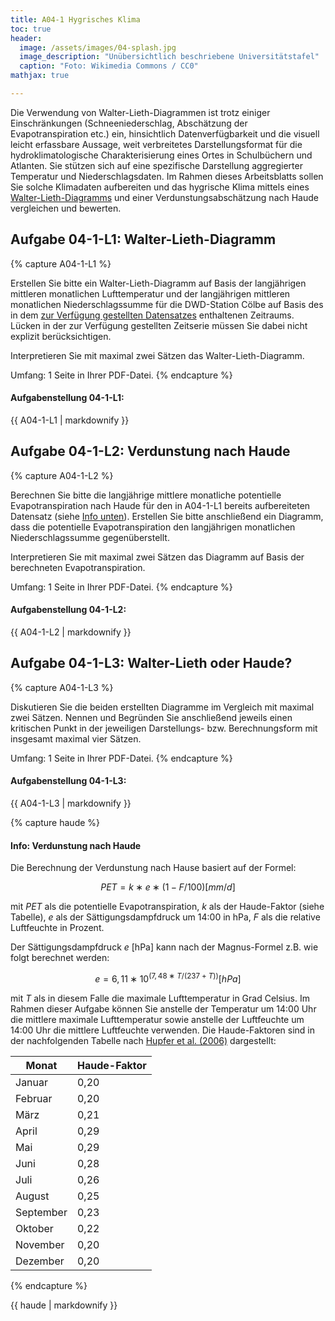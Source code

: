 ```yaml
---
title: A04-1 Hygrisches Klima
toc: true
header:
  image: /assets/images/04-splash.jpg
  image_description: "Unübersichtlich beschriebene Universitätstafel"
  caption: "Foto: Wikimedia Commons / CC0"
mathjax: true

---
```

<script type="text/javascript" async
	src="https://cdnjs.cloudflare.com/ajax/libs/mathjax/2.7.5/latest.js?config=TeX-MML-AM_CHTML">
</script>

<script type="text/x-mathjax-config">
   MathJax.Hub.Config({
     extensions: ["tex2jax.js"],
     jax: ["input/TeX", "output/HTML-CSS"],
     tex2jax: {
       inlineMath: [ ['$','$'], ["\\(","\\)"] ],
       displayMath: [ ['$$','$$'], ["\\[","\\]"] ],
       processEscapes: true
     },
     "HTML-CSS": { availableFonts: ["TeX"] }
   });
</script>

Die Verwendung von Walter-Lieth-Diagrammen ist trotz einiger Einschränkungen (Schneeniederschlag, Abschätzung der Evapotranspiration etc.) ein, hinsichtlich Datenverfügbarkeit und die visuell leicht erfassbare Aussage, weit verbreitetes Darstellungsformat für die hydroklimatologische Charakterisierung eines Ortes in Schulbüchern und Atlanten. Sie stützen sich auf eine spezifische Darstellung aggregierter Temperatur und Niederschlagsdaten. Im Rahmen dieses Arbeitsblatts sollen Sie solche Klimadaten aufbereiten und das hygrische Klima mittels eines [Walter-Lieth-Diagramms](https://de.wikipedia.org/wiki/Klimadiagramm) und  einer Verdunstungsabschätzung nach Haude vergleichen und bewerten.

## Aufgabe 04-1-L1: Walter-Lieth-Diagramm

{% capture A04-1-L1 %}

Erstellen Sie bitte ein Walter-Lieth-Diagramm auf Basis der langjährigen mittleren monatlichen Lufttemperatur und der langjährigen mittleren monatlichen Niederschlagssumme für die DWD-Station Cölbe auf Basis des in dem [zur Verfügung gestellten Datensatzes](https://ilias.uni-marburg.de/ilias.php?ref_id=1880380&cmd=view&cmdClass=ilrepositorygui&cmdNode=tt&baseClass=ilrepositorygui) enthaltenen Zeitraums. Lücken in der zur Verfügung gestellten Zeitserie müssen Sie dabei nicht explizit berücksichtigen.

Interpretieren Sie mit maximal zwei Sätzen das Walter-Lieth-Diagramm.

Umfang: 1 Seite in Ihrer PDF-Datei.
{% endcapture %}

<div class="notice--success">
  <h4 class="no_toc">Aufgabenstellung 04-1-L1:</h4>
  {{ A04-1-L1 | markdownify }}
</div>

## Aufgabe 04-1-L2: Verdunstung nach Haude

{% capture A04-1-L2 %}

Berechnen Sie bitte die langjährige mittlere monatliche potentielle Evapotranspiration nach Haude für den in A04-1-L1 bereits aufbereiteten Datensatz (siehe [Info unten](#info-verdunstung-nach-haude)). Erstellen Sie bitte anschließend ein Diagramm, dass die potentielle Evapotranspiration den langjährigen monatlichen Niederschlagssumme gegenüberstellt.

Interpretieren Sie mit maximal zwei Sätzen das Diagramm auf Basis der berechneten Evapotranspiration.

Umfang: 1 Seite in Ihrer PDF-Datei.
{% endcapture %}

<div class="notice--success">
  <h4 class="no_toc">Aufgabenstellung 04-1-L2:</h4>
  {{ A04-1-L2 | markdownify }}
</div>


## Aufgabe 04-1-L3: Walter-Lieth oder Haude?

{% capture A04-1-L3 %}

Diskutieren Sie die beiden erstellten Diagramme im Vergleich mit maximal zwei Sätzen. Nennen und Begründen Sie anschließend jeweils einen kritischen Punkt in der jeweiligen Darstellungs- bzw. Berechnungsform mit insgesamt maximal vier Sätzen.

Umfang: 1 Seite in Ihrer PDF-Datei.
{% endcapture %}

<div class="notice--success">
  <h4 class="no_toc">Aufgabenstellung 04-1-L3:</h4>
  {{ A04-1-L3 | markdownify }}
</div>



{% capture haude %}
#### Info: Verdunstung nach Haude
Die Berechnung der Verdunstung nach Hause basiert auf der Formel:

$$ PET = k ∗ e ∗ (1 - F / 100) [mm/d]$$

mit $PET$ als die potentielle Evapotranspiration, $k$ als der Haude-Faktor (siehe Tabelle), $e$ als der Sättigungsdampfdruck um 14:00 in hPa, $F$ als die relative Luftfeuchte in Prozent.

Der Sättigungsdampfdruck $e$ [hPa] kann nach der Magnus-Formel z.B. wie folgt berechnet werden: 

$$e = 6,11 ∗ 10^(7,48 ∗ T / (237 + T)) [hPa]$$

mit $T$ als in diesem Falle die maximale Lufttemperatur in Grad Celsius.
Im Rahmen dieser Aufgabe können Sie anstelle der Temperatur um 14:00 Uhr die mittlere maximale Lufttemperatur sowie anstelle der Luftfeuchte um 14:00 Uhr die mittlere Luftfeuchte verwenden.
Die Haude-Faktoren sind in der nachfolgenden Tabelle nach [Hupfer et al. (2006)](https://www.springer.com/de/book/9783322967497) dargestellt:

|Monat      | Haude-Faktor|
|-----------|------|
| Januar    | 0,20 |
| Februar   | 0,20 |
| März      | 0,21 |
| April     | 0,29 |
| Mai       | 0,29 |
| Juni      | 0,28 |
| Juli      | 0,26 |
| August    | 0,25 |
| September | 0,23 |
| Oktober   | 0,22 |
| November  | 0,20 |
| Dezember  | 0,20 |
{% endcapture %}

<div class="notice--info">
    
  {{ haude | markdownify }}
</div>